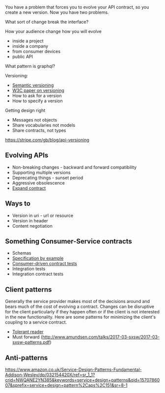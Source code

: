 
You have a problem that forces you to evolve your API contract, so you create a new version. Now you have two problems. 

What sort of change break the interface?

How your audience change how you will evolve
* inside a project
* inside a company
* from consumer devices
* public API

What pattern is graphql?

Versioning:
* [Semantic versioning](semantic-versioning.md)
* [W3C paper on versioning](https://www.w3.org/2001/tag/doc/versioning)
* How to ask for a version
* How to specify a version

Getting design right
* Messages not objects
* Share vocabularies not models
* Share contracts, not types

https://stripe.com/gb/blog/api-versioning

## Evolving APIs
* Non-breaking changes - backward and forward compatibility
* Supporting multiple versions
* Deprecating things - sunset period
* Aggressive obsolescence
* [Expand contract](expand-contract.md)

## Ways to 
* Version in uri - url or resource
* Version in header
* Content negotiation

## Something Consumer-Service contracts
* Schemas
* [Specification by example](https://www.thoughtworks.com/insights/blog/specification-example)
* [Consumer-driven contract tests](consumer-driven-contract-tests.md)
* Integration tests
* Integration contract tests


## Client patterns
Generally the service provider makes most of the decisions around and bears much of the cost of evolving a contract. Changes can be disruptive for the client particularly if they happen often or if the client is not interested in the new functionality. Here are some patterns for minimizing the client's coupling to a service contract.

* [Tolerant reader](tolerant-reader.md)
* Must forward (http://www.amundsen.com/talks/2017-03-sxsw/2017-03-sxsw-patterns.pdf)

## Anti-patterns


https://www.amazon.co.uk/Service-Design-Patterns-Fundamental-Addison-Wesley/dp/032154420X/ref=sr_1_1?crid=NWQANE2YN385&keywords=service+design+patterns&qid=1570786007&sprefix=service+design+pattern%2Caps%2C151&sr=8-1